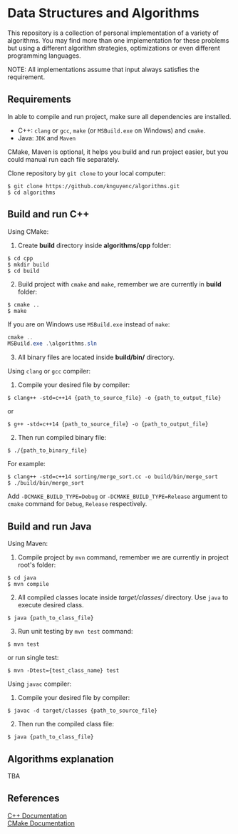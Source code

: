 # Data Structures and Algorithms
This repository is a collection of personal implementation of a variety of algorithms. You may find more than one implementation for these problems but using a different algorithm strategies, optimizations or even different programming languages.

NOTE: All implementations assume that input always satisfies the requirement.

## Requirements
In able to compile and run project, make sure all dependencies are installed.
- C++: `clang` or `gcc`, `make` (or `MSBuild.exe` on Windows) and `cmake`.
- Java: `JDK` and `Maven`

CMake, Maven is optional, it helps you build and run project easier, but you could manual run each file separately.

Clone repository by `git clone` to your local computer:
```shell script
$ git clone https://github.com/knguyenc/algorithms.git
$ cd algorithms
```

## Build and run C++
Using CMake:
1. Create __build__ directory inside __algorithms/cpp__ folder:
```shell script
$ cd cpp
$ mkdir build
$ cd build
```
2. Build project with `cmake` and `make`, remember we are currently in __build__ folder:
```shell script
$ cmake ..
$ make
```
If you are on Windows use `MSBuild.exe` instead of `make`:
```powershell
cmake ..
MSBuild.exe .\algorithms.sln
```
3. All binary files are located inside __build/bin/__ directory.

Using `clang` or `gcc` compiler:
1. Compile your desired file by compiler:
```shell script
$ clang++ -std=c++14 {path_to_source_file} -o {path_to_output_file}
```
or
```shell script
$ g++ -std=c++14 {path_to_source_file} -o {path_to_output_file}
```
2. Then run compiled binary file:
```shell script
$ ./{path_to_binary_file}
```
For example:
```shell script
$ clang++ -std=c++14 sorting/merge_sort.cc -o build/bin/merge_sort
$ ./build/bin/merge_sort
```

Add `-DCMAKE_BUILD_TYPE=Debug` or `-DCMAKE_BUILD_TYPE=Release` argument to `cmake` command for `Debug`, `Release` respectively.

## Build and run Java
Using Maven:
1. Compile project by `mvn` command, remember we are currently in project root's folder:
```shell script
$ cd java
$ mvn compile
```
2. All compiled classes locate inside _target/classes/_ directory. Use `java` to execute desired class.
```shell script
$ java {path_to_class_file}
```
3. Run unit testing by `mvn test` command:
```shell script
$ mvn test
```
or run single test:
```shell script
$ mvn -Dtest={test_class_name} test
```

Using `javac` compiler:
1. Compile your desired file by compiler:
```shell script
$ javac -d target/classes {path_to_source_file}
```
2. Then run the compiled class file:
```shell script
$ java {path_to_class_file}
```

## Algorithms explanation
TBA

## References
[C++ Documentation](https://isocpp.org/) \
[CMake Documentation](https://cmake.org/documentation/)
